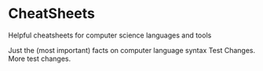 CheatSheets
===========

Helpful cheatsheets for computer science languages and tools

Just the (most important) facts on computer language syntax
Test Changes.
More test changes.
